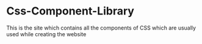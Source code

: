 # Css-Component-Library
This is the site which contains all the components of CSS which are usually used while creating the website
